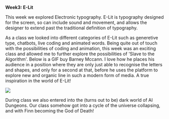 **Week3: E-Lit**

This week we explored Electronic typography. E-Lit is typography designed for the screen, so can include sound and movement, and allows the designer to extend past the traditional definition of typography.

As a class we looked into different categories of E-Lit such as generetive type, chatbots, live coding and animated words. Being quite out of touch with the possibilities of coding and animation, this week was an exciting class and allowed me to further explore the possibilities of 'Slave to the Algorithm'. Below is a GIF buy Barney Mccann. I love how he places his audience in a position where they are only just able to recognise the letters and shapes, and only for a second at that, before he uses the platform to explore new and organic line in such a modern form of media. A true inspiration in the world of E-Lit!

![](AIGA.gif)

During class we also entered into the (turns out to be) dark world of AI Dungeons. Our class somehow got into a cycle of the universe collapsing, and with Finn becoming the God of Death! 
